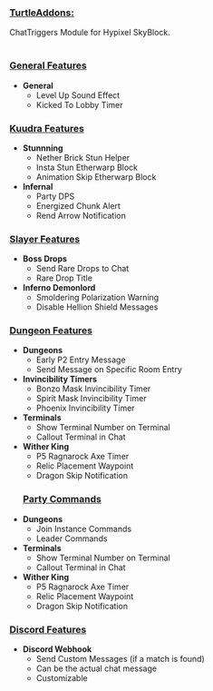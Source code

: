### <u>TurtleAddons:</u>
ChatTriggers Module for Hypixel SkyBlock.
<br>
<br>

### <u>General Features</u>
- **General**
    - Level Up Sound Effect
    - Kicked To Lobby Timer
### <u>Kuudra Features</u>
- **Stunnning**
    - Nether Brick Stun Helper
    - Insta Stun Etherwarp Block
    - Animation Skip Etherwarp Block
- **Infernal**
    - Party DPS
    - Energized Chunk Alert
    - Rend Arrow Notification
### <u>Slayer Features</u>
- **Boss Drops**
    - Send Rare Drops to Chat
    - Rare Drop Title
- **Inferno Demonlord**
    - Smoldering Polarization Warning
    - Disable Hellion Shield Messages
### <u>Dungeon Features</u>
-  **Dungeons**
    - Early P2 Entry Message
    - Send Message on Specific Room Entry
-  **Invincibility Timers**
    - Bonzo Mask Invincibility Timer
    - Spirit Mask Invincibility Timer
    - Phoenix Invincibility Timer
- **Terminals**
    - Show Terminal Number on Terminal
    - Callout Terminal in Chat
- **Wither King**
    - P5 Ragnarock Axe Timer
    - Relic Placement Waypoint
    - Dragon Skip Notification
  ### <u>Party Commands</u>
-  **Dungeons**
    - Join Instance Commands
    - Leader Commands
- **Terminals**
    - Show Terminal Number on Terminal
    - Callout Terminal in Chat
- **Wither King**
    - P5 Ragnarock Axe Timer
    - Relic Placement Waypoint
    - Dragon Skip Notification
### <u>Discord Features</u>
- **Discord Webhook**
    - Send Custom Messages (if a match is found)
    - Can be the actual chat message
    - Customizable
